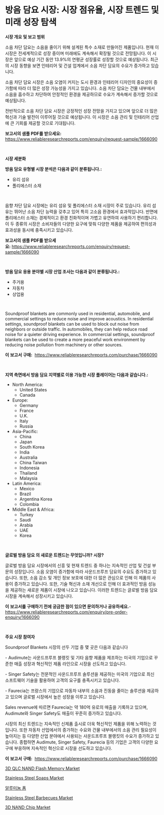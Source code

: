 <p><h1>방음 담요 시장: 시장 점유율, 시장 트렌드 및 미래 성장 탐색</h1></p><p><strong>시장 개요 및 보고 범위</strong></p>
<p><p>소음 차단 담요는 소음을 줄이기 위해 설계된 특수 소재로 만들어진 제품입니다. 현재 이 시장은 전세계적으로 성장 중이며 미래에도 계속해서 확장될 것으로 전망됩니다. 이 시장은 앞으로 예상 기간 동안 13.9%의 연평균 성장률로 성장할 것으로 예상됩니다. 최근의 시장 동향을 보면 인테리어 및 건설 업계에서 소음 차단 담요의 수요가 증가하고 있습니다.</p><p>소음 차단 담요 시장은 소음 오염이 커지는 도시 환경과 인테리어 디자인의 중요성이 증가함에 따라 더 많은 성장 가능성을 가지고 있습니다. 소음 차단 담요는 건물 내부에서 소음을 흡수하고 차단하여 안정적인 환경을 제공하므로 수요가 계속해서 증가할 것으로 예상됩니다.</p><p>전반적으로 소음 차단 담요 시장은 긍정적인 성장 전망을 가지고 있으며 앞으로 더 많은 혁신과 기술 발전이 이루어질 것으로 예상됩니다. 이 시장은 소음 관리 및 인테리어 산업에 큰 기회를 제공할 것으로 기대됩니다.</p></p>
<p><strong>보고서의 샘플 PDF를 받으세요:</strong> <a href="https://www.reliableresearchreports.com/enquiry/request-sample/1666090">https://www.reliableresearchreports.com/enquiry/request-sample/1666090</a></p>
<p>&nbsp;</p>
<p><strong>시장 세분화</strong></p>
<p><strong>방음 담요 유형별 시장 분석은 다음과 같이 분류됩니다.:</strong></p>
<p><ul><li>유리 섬유</li><li>폴리에스터 소재</li></ul></p>
<p>&nbsp;</p>
<p><p>음향 차단 담요 시장에는 유리 섬유 및 폴리에스터 소재 시장이 주로 있습니다. 유리 섬유는 뛰어난 소음 차단 능력을 갖추고 있어 특히 고소음 환경에서 효과적입니다. 반면에 폴리에스터 소재는 경제적이고 환경 친화적이며 가볍고 유연하여 사용하기 편리합니다. 이 두 종류의 시장은 소비자들의 다양한 요구에 맞춰 다양한 제품을 제공하여 편의성과 효과성을 동시에 충족시키고 있습니다.</p></p>
<p><strong>보고서의 샘플 PDF를 받으세요:</strong>&nbsp;<a href="https://www.reliableresearchreports.com/enquiry/request-sample/1666090">https://www.reliableresearchreports.com/enquiry/request-sample/1666090</a></p>
<p>&nbsp;</p>
<p><strong> 방음 담요 응용 분야별 시장 산업 조사는 다음과 같이 분류됩니다.:</strong></p>
<p><ul><li>주거용</li><li>자동차</li><li>상업용</li></ul></p>
<p>&nbsp;</p>
<p><p>Soundproof blankets are commonly used in residential, automobile, and commercial settings to reduce noise and improve acoustics. In residential settings, soundproof blankets can be used to block out noise from neighbors or outside traffic. In automobiles, they can help reduce road noise for a quieter driving experience. In commercial settings, soundproof blankets can be used to create a more peaceful work environment by reducing noise pollution from machinery or other sources.</p></p>
<p><strong>이 보고서 구매:</strong>&nbsp; <a href="https://www.reliableresearchreports.com/purchase/1666090">https://www.reliableresearchreports.com/purchase/1666090</a></p>
<p>&nbsp;</p>
<p><strong>지역 측면에서 방음 담요 지역별로 이용 가능한 시장 플레이어는 다음과 같습니다.:</strong></p>
<p><ul>
    <li>
        North America:
        <ul>
            <li>United States</li>
            <li>Canada</li>
        </ul>
    </li>
    <li>
        Europe:
        <ul>
            <li>Germany</li>
            <li>France</li>
            <li>U.K.</li>
            <li>Italy</li>
            <li>Russia</li>
        </ul>
    </li>
    <li>
        Asia-Pacific:
        <ul>
            <li>China</li>
            <li>Japan</li>
            <li>South Korea</li>
            <li>India</li>
            <li>Australia</li>
            <li>China Taiwan</li>
            <li>Indonesia</li>
            <li>Thailand</li>
            <li>Malaysia</li>
        </ul>
    </li>
    <li>
        Latin America:
        <ul>
            <li>Mexico</li>
            <li>Brazil</li>
            <li>Argentina Korea</li>
            <li>Colombia</li>
        </ul>
    </li>
    <li>
        Middle East & Africa:
        <ul>
            <li>Turkey</li>
            <li>Saudi</li>
            <li>Arabia</li>
            <li>UAE</li>
            <li>Korea</li>
        </ul>
    </li>
    </ul></p>
<p>&nbsp;</p>
<p><strong>글로벌 방음 담요 의 새로운 트렌드는 무엇입니까? 시장?</strong></p>
<p><p>글로벌 방음 담요 시장에서의 신흥 및 현재 트렌드 중 하나는 지속적인 산업 및 건설 부문의 성장입니다. 소음 오염이 증가함에 따라 사운드프루프 담요의 수요도 증가하고 있습니다. 또한, 소음 감소 및 개인 정보 보호에 대한 더 많은 관심으로 인해 이 제품의 사용이 증가하고 있습니다. 또한, 기술 혁신과 소재 개선으로 인해 더 효과적인 방음 성능을 제공하는 새로운 제품이 시장에 나오고 있습니다. 이러한 트렌드는 글로벌 방음 담요 시장을 계속해서 성장시키고 있습니다.</p></p>
<p><strong>이 보고서를 구매하기 전에 궁금한 점이 있으면 문의하거나 공유하세요.</strong>- <a href="https://www.reliableresearchreports.com/enquiry/pre-order-enquiry/1666090">https://www.reliableresearchreports.com/enquiry/pre-order-enquiry/1666090</a></p>
<p>&nbsp;</p>
<p><strong>주요 시장 참여자</strong></p>
<p><p>Soundproof Blankets 시장의 선두 기업 중 몇 곳은 다음과 같습니다</p><p>- Audimute는 사운드프루프 블랭킷 및 기타 음향 제품을 제조하는 미국의 기업으로 꾸준한 매출 성장과 혁신적인 제품 라인으로 시장을 선도하고 있습니다.</p><p>- Singer Safety는 전문적인 사운드프루프 솔루션을 제공하는 미국의 기업으로 최신 소프트웨어 기술을 활용하여 고객의 요구를 충족시키고 있습니다.</p><p>- Faurecia는 프랑스의 기업으로 자동차 내부의 소음과 진동을 줄이는 솔루션을 제공하고 있으며 글로벌 시장에서 높은 성장을 이루고 있습니다.</p><p>Sales revenue에 따르면 Faurecia는 약 180억 유로의 매출을 기록하고 있으며, Audimute와 Singer Safety도 매출이 꾸준히 증가하고 있습니다.</p><p>시장의 최신 트렌드는 지속적인 신제품 출시로 더욱 혁신적인 제품을 위해 노력하는 것입니다. 또한 자동차 산업에서의 증가하는 수요와 건물 내부에서의 소음 관리 필요성이 높아지는 등 다양한 산업 분야에서 사용되는 사운드프루프 블랭킷의 수요가 증가하고 있습니다. 종합하면 Audimute, Singer Safety, Faurecia 등의 기업은 고객의 다양한 요구에 부응하며 지속적인 혁신으로 시장을 선도하고 있습니다.</p></p>
<p><strong>이 보고서 구매:</strong>&nbsp;&nbsp;<a href="https://www.reliableresearchreports.com/purchase/1666090">https://www.reliableresearchreports.com/purchase/1666090</a></p>
<p><p><a href="https://issuu.com/reportprime-2/docs/3d-qlc-nand-flash-memory-market-size-2030.pptx">3D QLC NAND Flash Memory Market</a></p><p><a href="https://github.com/julyju69/Market-Research-Report-List-2/blob/main/stainless-steel-soaps-market.md">Stainless Steel Soaps Market</a></p><p><a href="https://github.com/vs2869dizt0/Market-Research-Report-List-1/blob/main/68619462283.md">알루미늄 폼</a></p><p><a href="https://github.com/gdfhhhj/Market-Research-Report-List-3/blob/main/stainless-steel-barbecues-market.md">Stainless Steel Barbecues Market</a></p><p><a href="https://issuu.com/reportprime-2/docs/3d-nand-chip-market-size-2030.pptx">3D NAND Chip Market</a></p></p>
